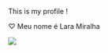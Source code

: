 This is my profile !



♡ Meu nome é Lara Miralha









![](https://i.pinimg.com/originals/41/fb/c0/41fbc088f2bdf761480efd528ebe4c0e.gif)

